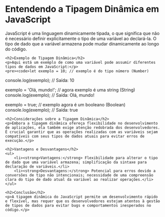 <!DOCTYPE html>
<html lang="pt-br">
<head>
    <meta charset="UTF-8">
    <meta name="viewport" content="width=device-width, initial-scale=1.0">
    <title>Tipagem Dinâmica em JavaScript</title>
</head>
<body>
    <h1>Entendendo a Tipagem Dinâmica em JavaScript</h1>
    <p>JavaScript é uma linguagem dinamicamente tipada, o que significa que não é necessário definir explicitamente o tipo de uma variável ao declará-la. O tipo de dado que a variável armazena pode mudar dinamicamente ao longo do código.</p>

    <h2>Exemplo de Tipagem Dinâmica</h2>
    <p>Aqui está um exemplo de como uma variável pode assumir diferentes tipos de dados em JavaScript:</p>
    <pre><code>let exemplo = 10; // exemplo é do tipo número (Number)
console.log(exemplo); // Saída: 10

exemplo = 'Olá, mundo!'; // agora exemplo é uma string (String)
console.log(exemplo); // Saída: Olá, mundo!

exemplo = true; // exemplo agora é um booleano (Boolean)
console.log(exemplo); // Saída: true</code></pre>

    <h2>Considerações sobre a Tipagem Dinâmica</h2>
    <p>Embora a tipagem dinâmica ofereça flexibilidade no desenvolvimento de aplicações, ela também exige atenção redobrada dos desenvolvedores. É crucial garantir que as operações realizadas com as variáveis sejam compatíveis com seus tipos de dados atuais para evitar erros de execução.</p>

    <h2>Vantagens e Desvantagens</h2>
    <ul>
        <li><strong>Vantagens:</strong> Flexibilidade para alterar o tipo de dado que uma variável armazena; simplificação da sintaxe para declaração de variáveis.</li>
        <li><strong>Desvantagens:</strong> Potencial para erros devido a conversões de tipo não intencionais; necessidade de uma compreensão clara do tipo de dado atual da variável ao realizar operações.</li>
    </ul>

    <h2>Conclusão</h2>
    <p>A tipagem dinâmica do JavaScript permite um desenvolvimento rápido e flexível, mas requer que os desenvolvedores estejam atentos à gestão de tipos de dados para evitar bugs e comportamentos inesperados no código.</p>
</body>
</html>
